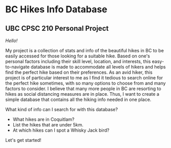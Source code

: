 # BC Hikes Info Database

## UBC CPSC 210 Personal Project

*Hello!*

My project is a collection of stats and info of the beautiful
hikes in BC to be easily accessed for those looking for a suitable hike. 
Based on one's personal factors including their skill level, location,
and interests, this easy-to-navigate database is made to accommodate all levels of hikers and helps find the 
perfect hike based on their preferences. As an avid hiker, this project is of particular interest
to me as I find it tedious to search online for the perfect hike sometimes, with so many options to choose from and many
factors to consider. I believe that many more people in BC are resorting to hikes as social distancing measures are in 
place. Thus, I want to create a simple database that contains all the hiking info needed in one place. 

What kind of info can I search for with this database?
- What hikes are in Coquitlam?
- List the hikes that are under 5km.
- At which hikes can I spot a Whisky Jack bird?

Let's get started!